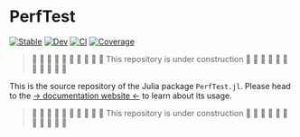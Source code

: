 # PerfTest

[![Stable](https://img.shields.io/badge/docs-stable-blue.svg)](https://JuliaPerf.github.io/PerfTest.jl/stable)
[![Dev](https://img.shields.io/badge/docs-dev-blue.svg)](https://JuliaPerf.github.io/PerfTest.jl/dev)
[![CI](https://github.com/JuliaPerf/PerfTest.jl/actions/workflows/CI.yml/badge.svg?branch=main)](https://github.com/JuliaPerf/PerfTest.jl/actions/workflows/CI.yml?query=branch%3Amain)
[![Coverage](https://codecov.io/gh/JuliaPerf/PerfTest.jl/branch/main/graph/badge.svg)](https://codecov.io/gh/JuliaPerf/PerfTest.jl)

> :construction: :construction: :construction: :construction: :construction: :construction: :construction: :construction: :construction: :construction: This repository is under construction :construction: :construction: :construction: :construction: :construction: :construction: :construction: :construction: :construction: :construction: :construction:


This is the source repository of the Julia package `PerfTest.jl`. Please head to the [-> documentation website <-](https://JuliaPerf.github.io/PerfTest.jl) to learn about its usage.


> :construction: :construction: :construction: :construction: :construction: :construction: :construction: :construction: :construction: :construction: This repository is under construction :construction: :construction: :construction: :construction: :construction: :construction: :construction: :construction: :construction: :construction: :construction:
